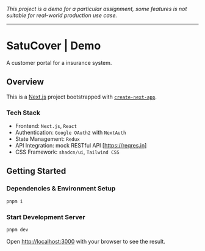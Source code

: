 _This project is a demo for a particular assignment, some features is not suitable for real-world production use case._

---

# SatuCover | Demo

A customer portal for a insurance system.

## Overview

This is a [Next.js](https://nextjs.org) project bootstrapped with [`create-next-app`](https://nextjs.org/docs/app/api-reference/cli/create-next-app).

### Tech Stack

- Frontend: `Next.js`, `React`
- Authentication: `Google OAuth2` with `NextAuth`
- State Management: `Redux`
- API Integration: mock RESTful API [https://reqres.in]
- CSS Framework: `shadcn/ui`, `Tailwind CSS`

## Getting Started

### Dependencies & Environment Setup

```bash
pnpm i
```

### Start Development Server

```bash
pnpm dev
```

Open [http://localhost:3000](http://localhost:3000) with your browser to see the result.
